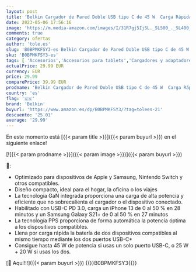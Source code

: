 ```yaml
---
layout: post
title: 'Belkin Cargador de Pared Doble USB tipo C de 45 W  Carga Rápida 3.0 con Tecnología GaN para iPhone 14  13  12  Pro  Pro Max  iPad Pro 12 9  11  MacBook  Galaxy S23  S22  Plus  Ultra  Tab  Negro'
date: 2023-05-06 17:56:16
image: 'https://m.media-amazon.com/images/I/31R7gj5IjSL._SL500_._SL400_.jpg'
comments: true
category: ofertas
author: 'tole.es'
slug: 'B0BPMKFSY3-es Belkin Cargador de Pared Doble USB tipo C de 45 W Carga...'
sku: 'B0BPMKFSY3-es'
tags: [ 'Accesorios','Accesorios para tablets','Cargadores y adaptadores para tablets','Informática','belkin','ipad','iphone','🇪🇸', ]
actualPrice: 29.99 EUR
currency: EUR
price: 29.99
comparePrice: 39.99 EUR
prodname: 'Belkin Cargador de Pared Doble USB tipo C de 45 W  Carga Rápida 3.0 con Tecnología GaN para iPhone 14  13  12  Pro  Pro Max  iPad Pro 12 9  11  MacBook  Galaxy S23  S22  Plus  Ultra  Tab  Negro'
country: 'es'
flag: '🇪🇸'
brand: 'Belkin'
buyurl: 'https://www.amazon.es/dp/B0BPMKFSY3/?tag=tolees-21'
descuento: '25.01'
average: '29.99'
---
```


En este momento está [{{< param title >}}]({{< param buyurl >}}) en el siguiente enlace!

[![{{< param prodname >}}]({{< param image >}})]({{< param buyurl >}})

🔎:

- Optimizado para dispositivos de Apple y Samsung, Nintendo Switch y otros compatibles.
- Diseño compacto, ideal para el hogar, la oficina o los viajes 
- La tecnología GaN integrada proporciona una carga de alta potencia y eficiente que no sobrecalienta el cargador o el dispositivo conectado.
- Habilitado con USB-C PD 3.0, carga un iPhone 13 de 0 al 50 % en 28 minutos y un Samsung Galaxy S21+ de 0 al 50 % en 27 minutos
- La tecnología PPS proporciona de forma automática la potencia óptima a los dispositivos compatibles. 
- Llena por carga rápida la batería de dos dispositivos compatibles al mismo tiempo mediante los dos puertos USB-C*
- Consigue hasta 45 W de potencia si usas un solo puerto USB-C, o 25 W + 20 W si usas los dos.

[🛒 Aquí!!!]({{< param buyurl >}})
{{<world>}}B0BPMKFSY3{{</world>}}
